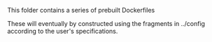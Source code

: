 This folder contains a series of prebuilt Dockerfiles

These will eventually by constructed using the fragments in ../config according to the user's specifications.
